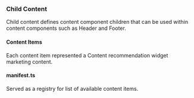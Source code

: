 ### Child Content

Child content defines content component children that can be used within content components such as Header and Footer.

#### Content Items

Each content item represented a Content recommendation widget marketing content.

#### manifest.ts

Served as a registry for list of available content items.
